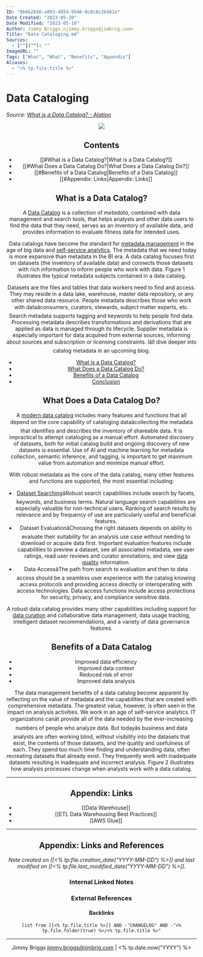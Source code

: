 ```yaml
---
ID: "0b6b2846-a893-485d-9546-0c8c8c2b481e"
Date Created: "2023-05-10"
Date Modified: "2023-05-10"
Author: Jimmy Briggs <jimmy.briggs@jimbrig.com>
Title: "Data Cataloging.md"
Sources: 
  - [""](""): ""
ImageURL: ""
Tags: ["What", "What", "Benefits", "Appendix"]
Aliases:
  - "<% tp.file.title %>"
---
```



# Data Cataloging

*Source: [What is a Data Catalog? - Alation](https://www.alation.com/blog/what-is-a-data-catalog)*

<center><img src="https://i.imgur.com/otUhsns.png"/><center/>

## Contents

- [[#What is a Data Catalog?|What is a Data Catalog?]]
- [[#What Does a Data Catalog Do?|What Does a Data Catalog Do?]]
- [[#Benefits of a Data Catalog|Benefits of a Data Catalog]]
- [[#Appendix: Links|Appendix: Links]]


## What is a Data Catalog?

A [Data Catalog](https://www.alation.com/product/data-catalog/) is a collection of *metadata*, combined with data management and search tools, that helps analysts and other data users to find the data that they need, serves as an inventory of available data, and provides information to evaluate fitness data for intended uses.

Data catalogs have become the standard for [metadata management](https://www.alation.com/blog/metadata-management-best-practices/) in the age of big data and [self-service analytics](https://www.alation.com/solutions/analytics/). The metadata that we need today is more expansive than metadata in the BI era. A data catalog focuses first on datasets (the inventory of available data) and connects those datasets with rich information to inform people who work with data. Figure 1 illustrates the typical metadata subjects contained in a data catalog.

Datasets are the files and tables that data workers need to find and access. They may reside in a data lake, warehouse, master data repository, or any other shared data resource. People metadata describes those who work with dataâconsumers, curators, stewards, subject matter experts, etc. Search metadata supports tagging and keywords to help people find data. Processing metadata describes transformations and derivations that are applied as data is managed through its lifecycle. Supplier metadata is especially important for data acquired from external sources, informing about sources and subscription or licensing constraints. Iâll dive deeper into catalog metadata in an upcoming blog.

-   [What is a Data Catalog?](https://www.alation.com/blog/what-is-a-data-catalog#data-catalog)
-   [What Does a Data Catalog Do?](https://www.alation.com/blog/what-is-a-data-catalog#what-does)
-   [Benefits of a Data Catalog](https://www.alation.com/blog/what-is-a-data-catalog#benefits)
-   [Conclusion](https://www.alation.com/blog/what-is-a-data-catalog#conclusion)

## What Does a Data Catalog Do?

A [modern data catalog](https://www.alation.com/modern-data-catalog-features/) includes many features and functions that all depend on the core capability of cataloging dataâcollecting the metadata that identifies and describes the inventory of shareable data. It is impractical to attempt cataloging as a manual effort. Automated discovery of datasets, both for initial catalog build and ongoing discovery of new datasets is essential. Use of AI and machine learning for metadata collection, semantic inference, and tagging, is important to get maximum value from automation and minimize manual effort.

With robust metadata as the core of the data catalog, many other features and functions are supported, the most essential including:

-   [Dataset Searching](https://www.alation.com/solutions/analytics/data-search-discovery/)âRobust search capabilities include search by facets, keywords, and business terms. Natural language search capabilities are especially valuable for non-technical users. Ranking of search results by relevance and by frequency of use are particularly useful and beneficial features.
-   Dataset EvaluationâChoosing the right datasets depends on ability to evaluate their suitability for an analysis use case without needing to download or acquire data first. Important evaluation features include capabilities to preview a dataset, see all associated metadata, see user ratings, read user reviews and curator annotations, and view [data quality](https://www.alation.com/blog/what-is-data-quality-why-is-it-important/) information.
-   Data AccessâThe path from search to evaluation and then to data access should be a seamless user experience with the catalog knowing access protocols and providing access directly or interoperating with access technologies. Data access functions include access protections for security, privacy, and compliance sensitive data.

A robust data catalog provides many other capabilities including support for [data curation](https://www.alation.com/blog/what-is-data-curation/) and collaborative data management, data usage tracking, intelligent dataset recommendations, and a variety of data governance features.

## Benefits of a Data Catalog

-   Improved data efficiency
-   Improved data context
-   Reduced risk of error
-   Improved data analysis

The data management benefits of a data catalog become apparent by reflecting on the value of metadata and the capabilities that are created with comprehensive metadata. The greatest value, however, is often seen in the impact on analysis activities. We work in an age of self-service analytics. IT organizations canât provide all of the data needed by the ever-increasing numbers of people who analyze data. But todayâs business and data analysts are often working blind, without visibility into the datasets that exist, the contents of those datasets, and the quality and usefulness of each. They spend too much time finding and understanding data, often recreating datasets that already exist. They frequently work with inadequate datasets resulting in inadequate and incorrect analysis. Figure 2 illustrates how analysis processes change when analysts work with a data catalog.

***

## Appendix: Links

- [[Data Warehouse]]
- [[ETL Data Warehousing Best Practices]]
- [[AWS Glue]]

***

## Appendix: Links and References

*Note created on [[<% tp.file.creation_date("YYYY-MM-DD") %>]] and last modified on [[<% tp.file.last_modified_date("YYYY-MM-DD") %>]].*

### Internal Linked Notes

### External References

#### Backlinks

```dataview
list from [[<% tp.file.title %>]] AND -"CHANGELOG" AND -"<% tp.file.folder(true) %>/<% tp.file.title %>"
```


***

Jimmy Briggs <jimmy.briggs@jimbrig.com> | <% tp.date.now("YYYY") %>